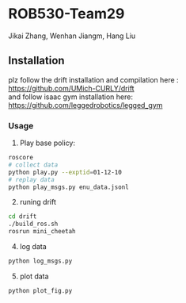 # ROB530-Team29 #

Jikai Zhang, Wenhan Jiangm, Hang Liu

## Installation


plz follow the drift installation and compilation here : https://github.com/UMich-CURLY/drift  
and follow isaac gym installation here: https://github.com/leggedrobotics/legged_gym


### Usage ###


1. Play base policy:
```bash
roscore
# collect data
python play.py --exptid=01-12-10
# replay data
python play_msgs.py enu_data.jsonl
```

2. runing drift
```bash
cd drift
./build_ros.sh
rosrun mini_cheetah
```

4. log data
```bash
python log_msgs.py
```

5. plot data
```bash
python plot_fig.py
```